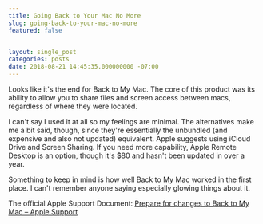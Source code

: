 ```yaml
---
title: Going Back to Your Mac No More
slug: going-back-to-your-mac-no-more
featured: false


layout: single_post
categories: posts
date: 2018-08-21 14:45:35.000000000 -07:00
---
```


Looks like it's the end for Back to My Mac. The core of this product was its ability to allow you to share files and screen access between macs, regardless of where they were located.

I can't say I used it at all so my feelings are minimal. The alternatives make me a bit said, though, since they're essentially the unbundled (and expensive and also not updated) equivalent. Apple suggests using iCloud Drive and Screen Sharing. If you need more capability, Apple Remote Desktop is an option, though it's $80 and hasn't been updated in over a year.

Something to keep in mind is how well Back to My Mac worked in the first place. I can't remember anyone saying especially glowing things about it.

The official Apple Support Document: [Prepare for changes to Back to My Mac – Apple Support](https://support.apple.com/en-us/HT208922)

